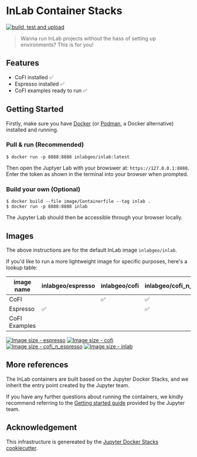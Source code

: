# InLab Container Stacks

[![build, test and upload](https://img.shields.io/github/actions/workflow/status/inlab-geo/inlab-containers/docker.yml?branch=main&logo=githubactions&style=flat-square&color=ccd5ae&labelColor=f8f9fa&label=build,%20test%20and%20upload)](https://github.com/inlab-geo/inlab-containers/actions/workflows/docker.yml)


> Wanna run InLab projects without the hass of setting up environments? This is for you!

## Features

- CoFI installed ✅
- Espresso installed ✅
- CoFI examples ready to run ✅

## Getting Started

Firstly, make sure you have [Docker](https://docs.docker.com/get-docker/) 
(or [Podman](https://podman.io/getting-started/), a Docker alternative) 
installed and running. 

### Pull & run (Recommended)

```console
$ docker run -p 8888:8888 inlabgeo/inlab:latest
```

Then open the Juptyer Lab with your browswer at: `https://127.0.0.1:8888`. Enter the token as shown in the terminal into your browser when prompted.

### Build your own (Optional)

```console
$ docker build --file image/Containerfile --tag inlab .
$ docker run -p 8888:8888 inlab
```

The Jupyter Lab should then be accessible through your browser locally.

## Images

The above instructions are for the default InLab image `inlabgeo/inlab`.

If you'd like to run a more lightweight image for specific purposes, here's a lookup table:

image name | inlabgeo/espresso | inlabgeo/cofi | inlabgeo/cofi_n_espresso | inlabgeo/inlab
---------- | ------------- | ----------------- | ------------------------ | --------------
CoFI       | | ✅ | ✅ | ✅ 
Espresso   | ✅ | | ✅ | ✅ 
CoFI Examples | | | | ✅ 

[![Image size - espresso](https://img.shields.io/docker/image-size/inlabgeo/espresso?color=ADD7F6&label=espresso&logo=docker&style=flat-square&labelColor=f8f9fa)](https://hub.docker.com/r/inlabgeo/espresso)
[![Image size - cofi](https://img.shields.io/docker/image-size/inlabgeo/cofi?color=87BFFF&label=cofi&logo=docker&style=flat-square&labelColor=f8f9fa)](https://hub.docker.com/r/inlabgeo/cofi)
[![Image size - cofi_n_espresso](https://img.shields.io/docker/image-size/inlabgeo/cofi_n_espresso?color=3F8EFC&label=cofi_n_espresso&logo=docker&style=flat-square&labelColor=f8f9fa)](https://hub.docker.com/r/inlabgeo/cofi_n_espresso)
[![Image size - inlab](https://img.shields.io/docker/image-size/inlabgeo/inlab?color=2667FF&label=inlab&logo=docker&style=flat-square&labelColor=f8f9fa)](https://hub.docker.com/r/inlabgeo/inlab)

## More references

The InLab containers are built based on the Jupyter Docker Stacks, and we inherit the 
entry point created by the Jupyter team. 

If you have any further questions about running
the containers, we kindly recommend referring to the
[Getting started guide](https://github.com/jupyter/docker-stacks/tree/main#quick-start)
provided by the Jupyter team.

## Acknowledgement

This infrastructure is genereated by the 
[Jupyter Docker Stacks cookiecutter](https://github.com/jupyter/cookiecutter-docker-stacks).

